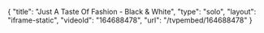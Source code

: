 {
    "title": "Just A Taste Of Fashion - Black & White",
    "type": "solo",
    "layout": "iframe-static",
    "videoId": "164688478",
    "url": "\/tvpembed\/164688478"
}